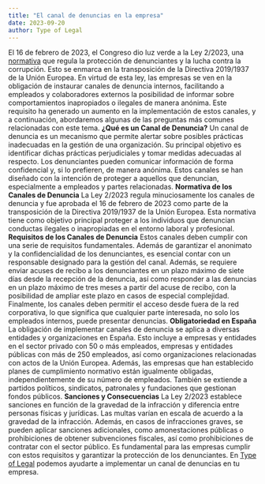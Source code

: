 ```yaml
---
title: "El canal de denuncias en la empresa"
date: 2023-09-20
author: Type of Legal
---
```


El 16 de febrero de 2023, el Congreso dio luz verde a la Ley 2/2023, una [normativa](https://www.boe.es/buscar/act.php?id=BOE-A-2023-4513) que regula la protección de denunciantes y la lucha contra la corrupción. Esto se enmarca en la transposición de la Directiva 2019/1937 de la Unión Europea. En virtud de esta ley, las empresas se ven en la obligación de instaurar canales de denuncia internos, facilitando a empleados y colaboradores externos la posibilidad de informar sobre comportamientos inapropiados o ilegales de manera anónima. Este requisito ha generado un aumento en la implementación de estos canales, y a continuación, abordaremos algunas de las preguntas más comunes relacionadas con este tema. **¿Qué es un Canal de Denuncia?** Un canal de denuncia es un mecanismo que permite alertar sobre posibles prácticas inadecuadas en la gestión de una organización. Su principal objetivo es identificar dichas prácticas perjudiciales y tomar medidas adecuadas al respecto. Los denunciantes pueden comunicar información de forma confidencial y, si lo prefieren, de manera anónima. Estos canales se han diseñado con la intención de proteger a aquellos que denuncian, especialmente a empleados y partes relacionadas. **Normativa de los Canales de Denuncia** La Ley 2/2023 regula minuciosamente los canales de denuncia y fue aprobada el 16 de febrero de 2023 como parte de la transposición de la Directiva 2019/1937 de la Unión Europea. Esta normativa tiene como objetivo principal proteger a los individuos que denuncian conductas ilegales o inapropiadas en el entorno laboral y profesional. **Requisitos de los Canales de Denuncia** Estos canales deben cumplir con una serie de requisitos fundamentales. Además de garantizar el anonimato y la confidencialidad de los denunciantes, es esencial contar con un responsable designado para la gestión del canal. Además, se requiere enviar acuses de recibo a los denunciantes en un plazo máximo de siete días desde la recepción de la denuncia, así como responder a las denuncias en un plazo máximo de tres meses a partir del acuse de recibo, con la posibilidad de ampliar este plazo en casos de especial complejidad. Finalmente, los canales deben permitir el acceso desde fuera de la red corporativa, lo que significa que cualquier parte interesada, no solo los empleados internos, puede presentar denuncias. **Obligatoriedad en España** La obligación de implementar canales de denuncia se aplica a diversas entidades y organizaciones en España. Esto incluye a empresas y entidades en el sector privado con 50 o más empleados, empresas y entidades públicas con más de 250 empleados, así como organizaciones relacionadas con actos de la Unión Europea. Además, las empresas que han establecido planes de cumplimiento normativo están igualmente obligadas, independientemente de su número de empleados. También se extiende a partidos políticos, sindicatos, patronales y fundaciones que gestionan fondos públicos. **Sanciones y Consecuencias** La Ley 2/2023 establece sanciones en función de la gravedad de la infracción y diferencia entre personas físicas y jurídicas. Las multas varían en escala de acuerdo a la gravedad de la infracción. Además, en casos de infracciones graves, se pueden aplicar sanciones adicionales, como amonestaciones públicas o prohibiciones de obtener subvenciones fiscales, así como prohibiciones de contratar con el sector público. Es fundamental para las empresas cumplir con estos requisitos y garantizar la protección de los denunciantes. En [Type of Legal](https://typeoflegal.com/contacto/ "Type of Legal") podemos ayudarte a implementar un canal de denuncias en tu empresa.
